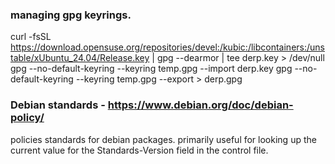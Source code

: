 ### managing gpg keyrings.

curl -fsSL https://download.opensuse.org/repositories/devel:/kubic:/libcontainers:/unstable/xUbuntu_24.04/Release.key | gpg --dearmor | tee derp.key > /dev/null
gpg --no-default-keyring --keyring temp.gpg --import derp.key
gpg --no-default-keyring --keyring temp.gpg --export > derp.gpg

### Debian standards - https://www.debian.org/doc/debian-policy/

policies standards for debian packages. primarily useful for looking up the current value
for the Standards-Version field in the control file.
